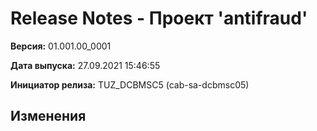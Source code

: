 # Release Notes - Проект 'antifraud'

**Версия:** 01.001.00_0001

**Дата выпуска:** 27.09.2021 15:46:55

**Инициатор релиза:** TUZ_DCBMSC5 (cab-sa-dcbmsc05)

## Изменения
